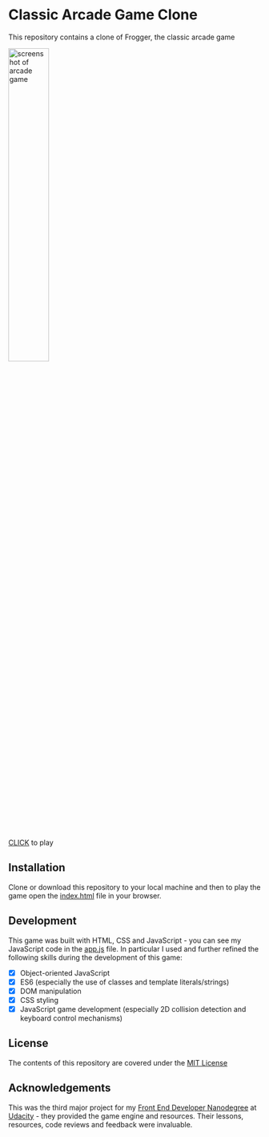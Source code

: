 # Classic Arcade Game Clone

This repository contains a clone of Frogger, the classic arcade game

<img src="https://github.com/wlabi/Classic-Arcade-Game-Clone-Udacity-FEND/blob/master/images/Classic%20arcade%20game.png" alt="screenshot of arcade game" width="40%" height="40%">

[CLICK][1] to play

## Installation

Clone or download this repository to your local machine and then to play the game open the [index.html](index.html) file in your browser.

## Development

This game was built with HTML, CSS and JavaScript  - you can see my JavaScript code in the [app.js](js/app.js) file. In particular I used and further refined the following skills during the development of this game:

* [x] Object-oriented JavaScript
* [x] ES6 (especially the use of classes and template literals/strings)
* [x] DOM manipulation
* [x] CSS styling
* [x] JavaScript game development (especially 2D collision detection and keyboard control mechanisms)

## License

The contents of this repository are covered under the [MIT License](LICENSE)

## Acknowledgements

This was the third major project for my [Front End Developer Nanodegree][2] at [Udacity][3] - they provided the game engine and resources. Their lessons, resources, code reviews and feedback were invaluable.

[1]:https://wlabi.github.io/Classic-Arcade-Game-Clone-Udacity-FEND/
[2]:https://eu.udacity.com/course/front-end-web-developer-nanodegree--nd001
[3]:https://eu.udacity.com/
